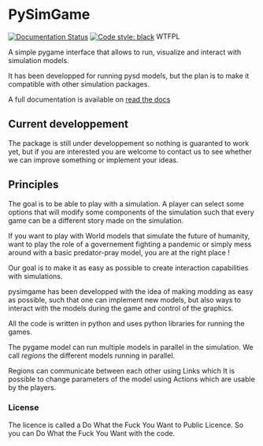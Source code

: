 # PySimGame

[![Documentation Status](https://readthedocs.org/projects/pysimgame/badge/?version=latest)](https://pysimgame.readthedocs.io/en/latest/?badge=latest)
[![Code style: black](https://img.shields.io/badge/code%20style-black-000000.svg)](https://github.com/psf/black)
<a href="http://www.wtfpl.net/"><img
       src="http://www.wtfpl.net/wp-content/uploads/2012/12/wtfpl-badge-4.png"
       width="80" height="15" alt="WTFPL" /></a>


A simple pygame interface that allows to run, visualize and interact
with simulation models.

It has been developped for running pysd models, but the plan is
to make it compatible with other simulation packages.

A full documentation is available on [read the docs](https://readthedocs.org/projects/pysimgame/)

## Current developpement
The package is still under developpement so nothing is guaranted
to work yet, but if you are interested you are welcome to contact
us to see whether we can improve something or implement your ideas.

## Principles

The goal is to be able to play with a simulation. A player can select some options that will modify some components of the simulation such that every game can be a different story made on the simulation.

If you want to play with World models that simulate the future of humanity, want to play the role of a governement fighting a pandemic or simply mess around with a basic predator-pray model,
you are at the right place !

Our goal is to make it as easy as possible to create interaction capabilities with simulations.

pysimgame has been developped with the idea of making modding as easy
as possible, such that one can implement new models, but also
ways to interact with the models during the game and control
of the graphics.

All the code is written in python and uses python libraries for
running the games.

The pygame model can run multiple models in parallel in the simulation.
We call *regions* the different models running in parallel.

Regions can communicate between each other using Links which
It is possible to change parameters of the model using Actions which
are usable by the players.


### License



The licence is called a Do What the Fuck You Want to Public Licence.
So you can Do What the Fuck You Want with the code.
